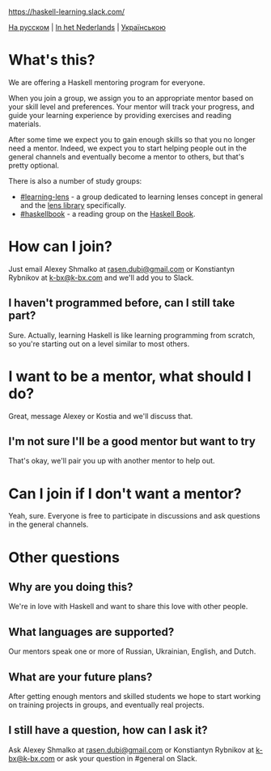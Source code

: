 https://haskell-learning.slack.com/

[На русском](https://github.com/haskell-learning-group/haskell-learning-group/blob/master/README.ru.md) | [In het Nederlands](https://github.com/haskell-learning-group/haskell-learning-group/blob/master/README.nl.md) | [Українською](https://github.com/haskell-learning-group/haskell-learning-group/blob/master/README.uk.md)

# What's this?
We are offering a Haskell mentoring program for everyone.

When you join a group, we assign you to an appropriate mentor based on your skill level and preferences. Your mentor will track your progress, and guide your learning experience by providing exercises and reading materials.

After some time we expect you to gain enough skills so that you no longer need a mentor. Indeed, we expect you to start helping people out in the general channels and eventually become a mentor to others, but that's pretty optional.

There is also a number of study groups:

- [#learning-lens](https://haskell-learning.slack.com/messages/learning-lens/) - a group dedicated to learning lenses concept in general and the [lens library](https://hackage.haskell.org/package/lens) specifically.
- [#haskellbook](https://haskell-learning.slack.com/messages/haskellbook/) - a reading group on the [Haskell Book](http://haskellbook.com/).

# How can I join?
Just email Alexey Shmalko at <rasen.dubi@gmail.com> or Konstiantyn Rybnikov at <k-bx@k-bx.com> and we'll add you to Slack.

## I haven't programmed before, can I still take part?
Sure. Actually, learning Haskell is like learning programming from scratch, so you're starting out on a level similar to most others.

# I want to be a mentor, what should I do?
Great, message Alexey or Kostia and we'll discuss that.

## I'm not sure I'll be a good mentor but want to try
That's okay, we'll pair you up with another mentor to help out.

# Can I join if I don't want a mentor?
Yeah, sure. Everyone is free to participate in discussions and ask questions in the general channels.

# Other questions

## Why are you doing this?
We're in love with Haskell and want to share this love with other people.

## What languages are supported?
Our mentors speak one or more of Russian, Ukrainian, English, and Dutch.

## What are your future plans?
After getting enough mentors and skilled students we hope to start working on training projects in groups, and eventually real projects.

## I still have a question, how can I ask it?
Ask Alexey Shmalko at <rasen.dubi@gmail.com> or Konstiantyn Rybnikov at <k-bx@k-bx.com> or ask your question in #general on Slack.
